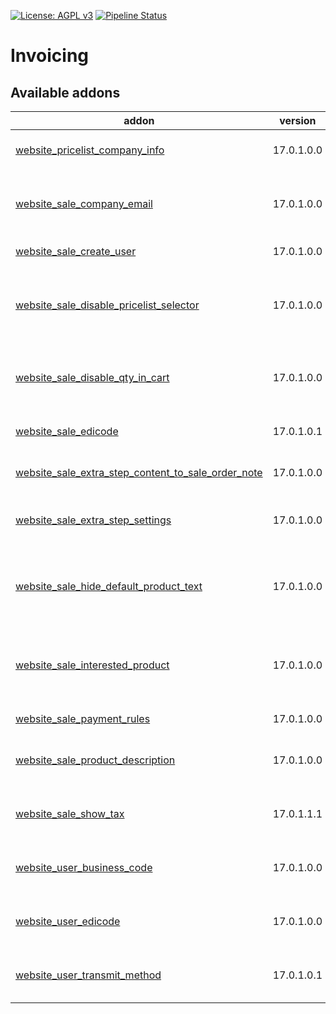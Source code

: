 [![License: AGPL v3](https://img.shields.io/badge/License-AGPL%20v3-blue.svg)](https://www.gnu.org/licenses/agpl-3.0)
[![Pipeline Status](https://gitlab.com/tawasta/odoo/e-commerce/badges/17.0-dev/pipeline.svg)](https://gitlab.com/tawasta/odoo/e-commerce/-/pipelines/)

Invoicing
=========

[//]: # (addons)

Available addons
----------------
addon | version | maintainers | summary
--- | --- | --- | ---
[website_pricelist_company_info](website_pricelist_company_info/) | 17.0.1.0.0 |  | Allow users to add and edit their currency
[website_sale_company_email](website_sale_company_email/) | 17.0.1.0.0 |  | Add different emails for ecommerce user and company
[website_sale_create_user](website_sale_create_user/) | 17.0.1.0.0 |  | Website sale create user
[website_sale_disable_pricelist_selector](website_sale_disable_pricelist_selector/) | 17.0.1.0.0 |  | If a pricelist is assigned to a partner, hide pricelist selector in shop
[website_sale_disable_qty_in_cart](website_sale_disable_qty_in_cart/) | 17.0.1.0.0 |  | Helper module to disable changing product quantity in cart
[website_sale_edicode](website_sale_edicode/) | 17.0.1.0.1 |  | Adds EDI code to website checkout form
[website_sale_extra_step_content_to_sale_order_note](website_sale_extra_step_content_to_sale_order_note/) | 17.0.1.0.0 |  | Extra Step Content to SO note
[website_sale_extra_step_settings](website_sale_extra_step_settings/) | 17.0.1.0.0 |  | Allow hiding/showing items in extra step
[website_sale_hide_default_product_text](website_sale_hide_default_product_text/) | 17.0.1.0.0 |  | Hides the default '30-day money-back quarantee...' text
[website_sale_interested_product](website_sale_interested_product/) | 17.0.1.0.0 |  | Replace alternative product section to interested product
[website_sale_payment_rules](website_sale_payment_rules/) | 17.0.1.0.0 |  | Website sale payment rules
[website_sale_product_description](website_sale_product_description/) | 17.0.1.0.0 |  | Show website product description in backend
[website_sale_show_tax](website_sale_show_tax/) | 17.0.1.1.1 |  | Show taxes in product grid and product view
[website_user_business_code](website_user_business_code/) | 17.0.1.0.0 |  | Allow users to add and edit their business code
[website_user_edicode](website_user_edicode/) | 17.0.1.0.0 |  | Allow users to add and edit their edicode and operator
[website_user_transmit_method](website_user_transmit_method/) | 17.0.1.0.1 |  | Allow users to add and edit their transmit method

[//]: # (end addons)
